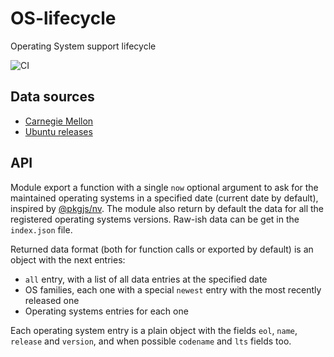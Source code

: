 # OS-lifecycle

Operating System support lifecycle

![CI](https://github.com/projectlint/OS-lifecycle/workflows/CI/badge.svg)

## Data sources

- [Carnegie Mellon](https://computing.cs.cmu.edu/desktop/os-lifecycle.html)
- [Ubuntu releases](https://wiki.ubuntu.com/Releases)

## API

Module export a function with a single `now` optional argument to ask for the
maintained operating systems in a specified date (current date by default),
inspired by [@pkgjs/nv](https://github.com/pkgjs/nv). The module also return by
default the data for all the registered operating systems versions. Raw-ish
data can be get in the `index.json` file.

Returned data format (both for function calls or exported by default) is an
object with the next entries:

- `all` entry, with a list of all data entries at the specified date
- OS families, each one with a special `newest` entry with the most recently
  released one
- Operating systems entries for each one

Each operating system entry is a plain object with the fields `eol`, `name`,
`release` and `version`, and when possible `codename` and `lts` fields too.
